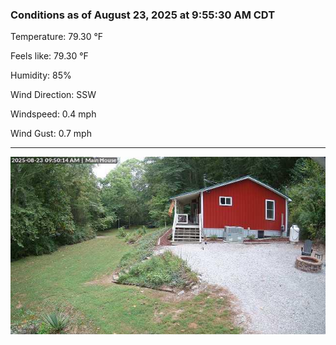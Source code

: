 ### Conditions as of August 23, 2025 at 9:55:30 AM CDT 

Temperature: 79.30 &deg;F

Feels like: 79.30 &deg;F

Humidity: 85%

Wind Direction: SSW

Windspeed: 0.4 mph

Wind Gust: 0.7 mph

---

<img src="./images/latest.jpeg"/>

